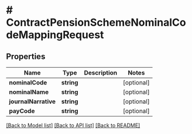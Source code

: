 # # ContractPensionSchemeNominalCodeMappingRequest

## Properties

Name | Type | Description | Notes
------------ | ------------- | ------------- | -------------
**nominalCode** | **string** |  | [optional]
**nominalName** | **string** |  | [optional]
**journalNarrative** | **string** |  | [optional]
**payCode** | **string** |  | [optional]

[[Back to Model list]](../../README.md#models) [[Back to API list]](../../README.md#endpoints) [[Back to README]](../../README.md)
